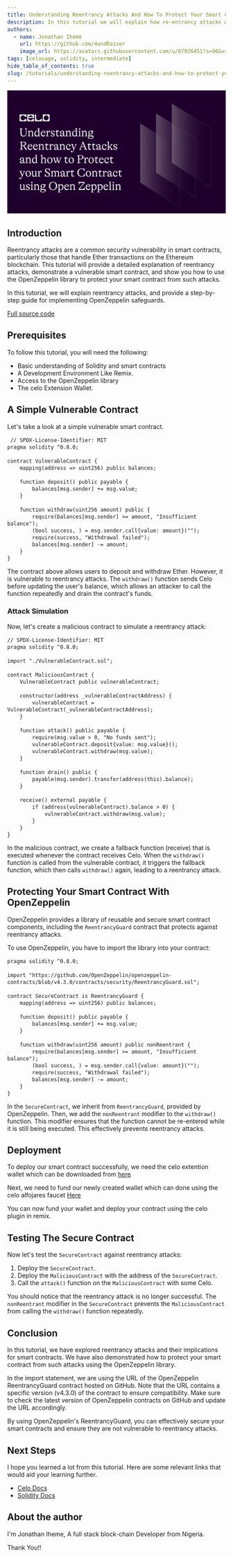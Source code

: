 ```yaml
---
title: Understanding Reentrancy Attacks And How To Protect Your Smart Contract Using OpenZeppelin
description: In this tutorial we will explain how re-entrancy attacks work. And how to protect your smartcontract from such attacks
authors:
  - name: Jonathan Iheme
    url: https://github.com/4undRaiser
    image_url: https://avatars.githubusercontent.com/u/87926451?s=96&v=4
tags: [celosage, solidity, intermediate]
hide_table_of_contents: true
slug: /tutorials/understanding-reentrancy-attacks-and-how-to-protect-your-smart-contract-using-open-zeppelin
---
```


![header](../../src/data-tutorials/showcase/intermediate/understanding-reentrancy-attacks-and-how-to-protect-your-smart-contract-using-open-zeppelin.png)

## Introduction

Reentrancy attacks are a common security vulnerability in smart contracts, particularly those that handle Ether transactions on the Ethereum blockchain. This tutorial will provide a detailed explanation of reentrancy attacks, demonstrate a vulnerable smart contract, and show you how to use the OpenZeppelin library to protect your smart contract from such attacks.

In this tutorial, we will explain reentrancy attacks, and provide a step-by-step guide for implementing OpenZeppelin safeguards.

[Full source code](https://github.com/4undRaiser/reentrancy-repo)

## Prerequisites

To follow this tutorial, you will need the following:

- Basic understanding of Solidity and smart contracts
- A Development Environment Like Remix.
- Access to the OpenZeppelin library
- The celo Extension Wallet.

## A Simple Vulnerable Contract

Let's take a look at a simple vulnerable smart contract.

```solidity
 // SPDX-License-Identifier: MIT
pragma solidity ^0.8.0;

contract VulnerableContract {
    mapping(address => uint256) public balances;

    function deposit() public payable {
        balances[msg.sender] += msg.value;
    }

    function withdraw(uint256 amount) public {
        require(balances[msg.sender] >= amount, "Insufficient balance");
        (bool success, ) = msg.sender.call{value: amount}("");
        require(success, "Withdrawal failed");
        balances[msg.sender] -= amount;
    }
}
```

The contract above allows users to deposit and withdraw Ether. However, it is vulnerable to reentrancy attacks. The `withdraw()` function sends Celo before updating the user's balance, which allows an attacker to call the function repeatedly and drain the contract's funds.

### Attack Simulation

Now, let's create a malicious contract to simulate a reentrancy attack:

```solidity
// SPDX-License-Identifier: MIT
pragma solidity ^0.8.0;

import "./VulnerableContract.sol";

contract MaliciousContract {
    VulnerableContract public vulnerableContract;

    constructor(address _vulnerableContractAddress) {
        vulnerableContract = VulnerableContract(_vulnerableContractAddress);
    }

    function attack() public payable {
        require(msg.value > 0, "No funds sent");
        vulnerableContract.deposit{value: msg.value}();
        vulnerableContract.withdraw(msg.value);
    }

    function drain() public {
        payable(msg.sender).transfer(address(this).balance);
    }

    receive() external payable {
        if (address(vulnerableContract).balance > 0) {
            vulnerableContract.withdraw(msg.value);
        }
    }
}
```

In the malicious contract, we create a fallback function (receive) that is executed whenever the contract receives Celo. When the `withdraw()` function is called from the vulnerable contract, it triggers the fallback function, which then calls `withdraw()` again, leading to a reentrancy attack.

## Protecting Your Smart Contract With OpenZeppelin

OpenZeppelin provides a library of reusable and secure smart contract components, including the `ReentrancyGuard` contract that protects against reentrancy attacks.

To use OpenZeppelin, you have to import the library into your contract:

```solidity
pragma solidity ^0.8.0;

import "https://github.com/OpenZeppelin/openzeppelin-contracts/blob/v4.3.0/contracts/security/ReentrancyGuard.sol";

contract SecureContract is ReentrancyGuard {
    mapping(address => uint256) public balances;

    function deposit() public payable {
        balances[msg.sender] += msg.value;
    }

    function withdraw(uint256 amount) public nonReentrant {
        require(balances[msg.sender] >= amount, "Insufficient balance");
        (bool success, ) = msg.sender.call{value: amount}("");
        require(success, "Withdrawal failed");
        balances[msg.sender] -= amount;
    }
}
```

In the `SecureContract`, we inherit from `ReentrancyGuard`, provided by OpenZeppelin. Then, we add the `nonReentrant` modifier to the `withdraw()` function. This modifier ensures that the function cannot be re-entered while it is still being executed. This effectively prevents reentrancy attacks.

## Deployment

To deploy our smart contract successfully, we need the celo extention wallet which can be downloaded from [here](https://chrome.google.com/webstore/detail/celoextensionwallet/kkilomkmpmkbdnfelcpgckmpcaemjcdh?hl=en)

Next, we need to fund our newly created wallet which can done using the celo alfojares faucet [Here](https://celo.org/developers/faucet)

You can now fund your wallet and deploy your contract using the celo plugin in remix.

## Testing The Secure Contract

Now let's test the `SecureContract` against reentrancy attacks:

1. Deploy the `SecureContract`.
2. Deploy the `MaliciousContract` with the address of the `SecureContract`.
3. Call the `attack()` function on the `MaliciousContract` with some Celo.

You should notice that the reentrancy attack is no longer successful. The `nonReentrant` modifier in the `SecureContract` prevents the `MaliciousContract` from calling the `withdraw()` function repeatedly.

## Conclusion

In this tutorial, we have explored reentrancy attacks and their implications for smart contracts. We have also demonstrated how to protect your smart contract from such attacks using the OpenZeppelin library.

In the import statement, we are using the URL of the OpenZeppelin ReentrancyGuard contract hosted on GitHub. Note that the URL contains a specific version (v4.3.0) of the contract to ensure compatibility. Make sure to check the latest version of OpenZeppelin contracts on GitHub and update the URL accordingly.

By using OpenZeppelin's ReentrancyGuard, you can effectively secure your smart contracts and ensure they are not vulnerable to reentrancy attacks.

## Next Steps

I hope you learned a lot from this tutorial. Here are some relevant links that would aid your learning further.

- [Celo Docs](https://docs.celo.org/)
- [Solidity Docs](https://docs.soliditylang.org/en/v0.8.17/)

## About the author

I'm Jonathan Iheme, A full stack block-chain Developer from Nigeria.

Thank You!!
